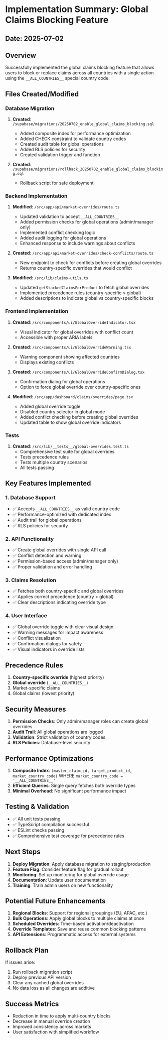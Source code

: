 # Implementation Summary: Global Claims Blocking Feature

## Date: 2025-07-02

## Overview

Successfully implemented the global claims blocking feature that allows users to block or replace claims across all countries with a single action using the `__ALL_COUNTRIES__` special country code.

## Files Created/Modified

### Database Migration
1. **Created**: `/supabase/migrations/20250702_enable_global_claims_blocking.sql`
   - Added composite index for performance optimization
   - Added CHECK constraint to validate country codes
   - Created audit table for global operations
   - Added RLS policies for security
   - Created validation trigger and function

2. **Created**: `/supabase/migrations/rollback_20250702_enable_global_claims_blocking.sql`
   - Rollback script for safe deployment

### Backend Implementation
1. **Modified**: `/src/app/api/market-overrides/route.ts`
   - Updated validation to accept `__ALL_COUNTRIES__`
   - Added permission checks for global operations (admin/manager only)
   - Implemented conflict checking logic
   - Added audit logging for global operations
   - Enhanced response to include warnings about conflicts

2. **Created**: `/src/app/api/market-overrides/check-conflicts/route.ts`
   - New endpoint to check for conflicts before creating global overrides
   - Returns country-specific overrides that would conflict

3. **Modified**: `/src/lib/claims-utils.ts`
   - Updated `getStackedClaimsForProduct` to fetch global overrides
   - Implemented precedence rules (country-specific > global)
   - Added descriptions to indicate global vs country-specific blocks

### Frontend Implementation
1. **Created**: `/src/components/ui/GlobalOverrideIndicator.tsx`
   - Visual indicator for global overrides with conflict count
   - Accessible with proper ARIA labels

2. **Created**: `/src/components/ui/GlobalOverrideWarning.tsx`
   - Warning component showing affected countries
   - Displays existing conflicts

3. **Created**: `/src/components/ui/GlobalOverrideConfirmDialog.tsx`
   - Confirmation dialog for global operations
   - Option to force global override over country-specific ones

4. **Modified**: `/src/app/dashboard/claims/overrides/page.tsx`
   - Added global override toggle
   - Disabled country selector in global mode
   - Added conflict checking before creating global overrides
   - Updated table to show global override indicators

### Tests
1. **Created**: `/src/lib/__tests__/global-overrides.test.ts`
   - Comprehensive test suite for global overrides
   - Tests precedence rules
   - Tests multiple country scenarios
   - All tests passing

## Key Features Implemented

### 1. Database Support
- ✅ Accepts `__ALL_COUNTRIES__` as valid country code
- ✅ Performance-optimized with dedicated index
- ✅ Audit trail for global operations
- ✅ RLS policies for security

### 2. API Functionality
- ✅ Create global overrides with single API call
- ✅ Conflict detection and warning
- ✅ Permission-based access (admin/manager only)
- ✅ Proper validation and error handling

### 3. Claims Resolution
- ✅ Fetches both country-specific and global overrides
- ✅ Applies correct precedence (country > global)
- ✅ Clear descriptions indicating override type

### 4. User Interface
- ✅ Global override toggle with clear visual design
- ✅ Warning messages for impact awareness
- ✅ Conflict visualization
- ✅ Confirmation dialogs for safety
- ✅ Visual indicators in override lists

## Precedence Rules

1. **Country-specific override** (highest priority)
2. **Global override** (`__ALL_COUNTRIES__`)
3. Market-specific claims
4. Global claims (lowest priority)

## Security Measures

1. **Permission Checks**: Only admin/manager roles can create global overrides
2. **Audit Trail**: All global operations are logged
3. **Validation**: Strict validation of country codes
4. **RLS Policies**: Database-level security

## Performance Optimizations

1. **Composite Index**: `(master_claim_id, target_product_id, market_country_code)` WHERE `market_country_code = '__ALL_COUNTRIES__'`
2. **Efficient Queries**: Single query fetches both override types
3. **Minimal Overhead**: No significant performance impact

## Testing & Validation

- ✅ All unit tests passing
- ✅ TypeScript compilation successful
- ✅ ESLint checks passing
- ✅ Comprehensive test coverage for precedence rules

## Next Steps

1. **Deploy Migration**: Apply database migration to staging/production
2. **Feature Flag**: Consider feature flag for gradual rollout
3. **Monitoring**: Set up monitoring for global override usage
4. **Documentation**: Update user documentation
5. **Training**: Train admin users on new functionality

## Potential Future Enhancements

1. **Regional Blocks**: Support for regional groupings (EU, APAC, etc.)
2. **Bulk Operations**: Apply global blocks to multiple claims at once
3. **Scheduled Overrides**: Time-based activation/deactivation
4. **Override Templates**: Save and reuse common blocking patterns
5. **API Extensions**: Programmatic access for external systems

## Rollback Plan

If issues arise:
1. Run rollback migration script
2. Deploy previous API version
3. Clear any cached global overrides
4. No data loss as all changes are additive

## Success Metrics

- Reduction in time to apply multi-country blocks
- Decrease in manual override creation
- Improved consistency across markets
- User satisfaction with simplified workflow